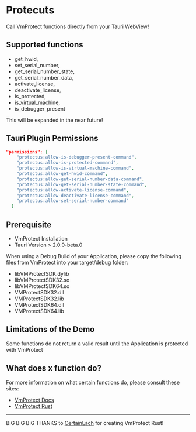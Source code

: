 # Protecuts

Call VmProtect functions directly from your Tauri WebView!

## Supported functions

- get_hwid,
- set_serial_number,
- get_serial_number_state,
- get_serial_number_data,
- activate_license,
- deactivate_license,
- is_protected,
- is_virtual_machine,
- is_debugger_present

This will be expanded in the near future!

## Tauri Plugin Permissions

```json
"permissions": [
    "protectus:allow-is-debugger-present-command",
    "protectus:allow-is-protected-command",
    "protectus:allow-is-virtual-machine-command",
    "protectus:allow-get-hwid-command",
    "protectus:allow-get-serial-number-data-command",
    "protectus:allow-get-serial-number-state-command",
    "protectus:allow-activate-license-command",
    "protectus:allow-deactivate-license-command",
    "protectus:allow-set-serial-number-command"
  ]
```

## Prerequisite

- VmProtect Installation
- Tauri Version > 2.0.0-beta.0

When using a Debug Build of your Application, please copy the following files from VmProtect into your target/debug folder:

- libVMProtectSDK.dylib
- libVMProtectSDK32.so
- libVMProtectSDK64.so
- VMProtectSDK32.dll
- VMProtectSDK32.lib
- VMProtectSDK64.dll
- VMProtectSDK64.lib

## Limitations of the Demo

Some functions do not return a valid result until the Application is protected with VmProtect


## What does x function do?

For more information on what certain functions do, please consult these sites:

- [VmProtect Docs](https://vmpsoft.com/vmprotect/user-manual/)
- [VmProtect Rust](https://github.com/Dan0xE/vmprotect/tree/master)

---

BIG BIG BIG THANKS to [CertainLach](https://github.com/CertainLach/vmprotect/commits?author=CertainLach) for creating VmProtect Rust!